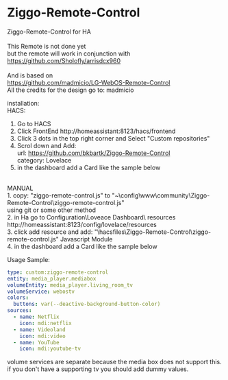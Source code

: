# Ziggo-Remote-Control<br>
Ziggo-Remote-Control for HA<br>
<br>
This Remote is not done yet<br>
but the remote will work in conjunction with<br>
https://github.com/Sholofly/arrisdcx960<br>
<br>
And is based on<br>
https://github.com/madmicio/LG-WebOS-Remote-Control<br>
All the credits for the design go to: madmicio<br>

installation:<br>
HACS:<br>
1. Go to HACS<br>
2. Click FrontEnd http://homeassistant:8123/hacs/frontend<br>
3. Click 3 dots in the top right corner and Select "Custom repositories"<br>
3. Scrol down and Add: <br>
    url: https://github.com/bkbartk/Ziggo-Remote-Control<br>
    category: Lovelace<br>
4. in the dashboard add a Card like the sample below<br>
<br>
MANUAL<br>
1. copy: "ziggo-remote-control.js" to "~\config\www\community\Ziggo-Remote-Control\ziggo-remote-control.js"<br>
 using git or some other method<br>
2. in Ha go to Configuration\Loveace Dashboard\ resources http://homeassistant:8123/config/lovelace/resources<br>
3. click add resource and add: "\hacsfiles\Ziggo-Remote-Control\ziggo-remote-control.js" Javascript Module<br>
4. in the dashboard add a Card like the sample below<br>

Usage Sample: 
```yaml
type: custom:ziggo-remote-control
entity: media_player.mediabox
volumeEntity: media_player.living_room_tv
volumeService: webostv
colors:
  buttons: var(--deactive-background-button-color)
sources:
  - name: Netflix
    icon: mdi:netflix
  - name: Videoland
    icon: mdi:video
  - name: YouTube
    icon: mdi:youtube-tv
```

volume services are separate because the media box does not support this.
if you don't have a supporting tv you should add dummy values.
